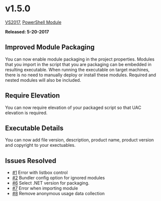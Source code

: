 # v1.5.0

[VS2017](https://marketplace.visualstudio.com/items?itemName=AdamRDriscoll.PowerShellProToolsforVisualStudio2017), [PowerShell Module](https://www.powershellgallery.com/packages/PowerShellProTools/1.5.0)  

**Released: 5-20-2017** 

## Improved Module Packaging

You can now enable module packaging in the project properties. Modules that you import in the script that you are packaging can be embedded in resulting executable. When running the executable on target machines, there is no need to manually deploy or install these modules. Required and nested modules will also be included. 

## Require Elevation

You can now require elevation of your packaged script so that UAC elevation is required. 

## Executable Details

You can now add file version, description, product name, product version and copyright to your exectuables. 


 
## Issues Resolved

- [\#1](https://github.com/adamdriscoll/poshprotools/issues/1) Error with listbox control
- [\#2](https://github.com/adamdriscoll/poshprotools/issues/2) Bundler config option for ignored modules
- [\#6](https://github.com/adamdriscoll/poshprotools/issues/6) Select .NET version for packaging.
- [\#7](https://github.com/adamdriscoll/poshprotools/issues/7) Error when importing module
- [\#8](https://github.com/adamdriscoll/poshprotools/issues/8) Remove anonymous usage data collection





